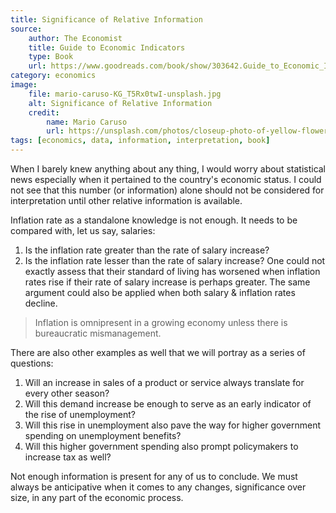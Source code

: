 ```yaml
---
title: Significance of Relative Information
source:
    author: The Economist
    title: Guide to Economic Indicators
    type: Book
    url: https://www.goodreads.com/book/show/303642.Guide_to_Economic_Indicators
category: economics
image:
    file: mario-caruso-KG_T5Rx0twI-unsplash.jpg
    alt: Significance of Relative Information
    credit:
        name: Mario Caruso
        url: https://unsplash.com/photos/closeup-photo-of-yellow-flower-KG_T5Rx0twI?utm_content=creditCopyText&utm_medium=referral&utm_source=unsplash
tags: [economics, data, information, interpretation, book]
---
```


When I barely knew anything about any thing, I would worry about statistical news especially when it pertained to the country's economic status. I could not see that this number (or information) alone should not be considered for interpretation until other relative information is available.

Inflation rate as a standalone knowledge is not enough. It needs to be compared with, let us say, salaries:
1. Is the inflation rate greater than the rate of salary increase?
2. Is the inflation rate lesser than the rate of salary increase?
One could not exactly assess that their standard of living has worsened when inflation rates rise if their rate of salary increase is perhaps greater. The same argument could also be applied when both salary & inflation rates decline.

> Inflation is omnipresent in a growing economy unless there is bureaucratic mismanagement.

There are also other examples as well that we will portray as a series of questions:
1. Will an increase in sales of a product or service always translate for every other season?
2. Will this demand increase be enough to serve as an early indicator of the rise of unemployment?
3. Will this rise in unemployment also pave the way for higher government spending on unemployment benefits?
4. Will this higher government spending also prompt policymakers to increase tax as well?

Not enough information is present for any of us to conclude. We must always be anticipative when it comes to any changes, significance over size, in any part of the economic process.
